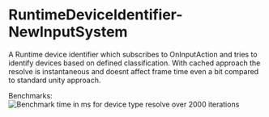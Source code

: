 # RuntimeDeviceIdentifier-NewInputSystem
A Runtime device identifier which subscribes to OnInputAction and tries to identify devices based on defined classification. With cached approach the resolve is instantaneous and doesnt affect frame time even a bit compared to standard unity approach.

Benchmarks:
![Benchmark time in ms for device type resolve over 2000 iterations]( https://i.ibb.co/N2dsLG9/Device-Hardware-Identifier.png )
